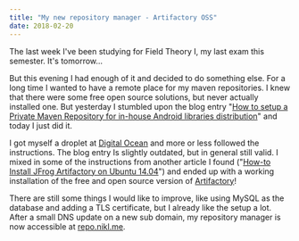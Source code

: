 ```yaml
---
title: "My new repository manager - Artifactory OSS"
date: 2018-02-20
---
```

The last week I've been studying for Field Theory I, my last exam this semester. It's tomorrow...

But this evening I had enough of it and decided to do something else. For a long time I wanted to have a remote place for my maven repositories. I knew that there were some free open source solutions, but never actually installed one. But yesterday I stumbled upon the blog entry "<a href="https://inthecheesefactory.com/blog/how-to-setup-private-maven-repository/en" target="_blank">How to setup a Private Maven Repository for in-house Android libraries distribution</a>" and today I just did it.

I got myself a droplet at <a href="https://www.digitalocean.com/" target="_blank">Digital Ocean</a> and more or less followed the instructions. The blog entry Is slightly outdated, but in general still valid. I mixed in some of the instructions from another article I found ("<a href="https://hostpresto.com/community/tutorials/how-to-install-jfrog-artifactory-on-ubuntu-14-04/" target="_blank">How-to Install JFrog Artifactory on Ubuntu 14.04</a>") and ended up with a working installation of the free and open source version of <a href="https://jfrog.com/artifactory/" target="_blank">Artifactory</a>!

There are still some things I would like to improve, like using MySQL as the database and adding a TLS certificate, but I already like the setup a lot. After a small DNS update on a new sub domain, my repository manager is now accessible at <a href="http://repo.nikl.me" target="_blank">repo.nikl.me</a>.
